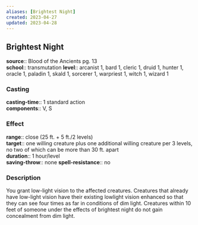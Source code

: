 ```yaml
---
aliases: [Brightest Night]
created: 2023-04-27
updated: 2023-04-28
---
```


## Brightest Night

**source**:: Blood of the Ancients pg. 13  
**school**:: transmutation
**level**:: arcanist 1, bard 1, cleric 1, druid 1, hunter 1, oracle 1, paladin 1, skald 1, sorcerer 1, warpriest 1, witch 1, wizard 1

### Casting

**casting-time**:: 1 standard action  
**components**:: V, S

### Effect

**range**:: close (25 ft. + 5 ft./2 levels)  
**target**:: one willing creature plus one additional willing creature per 3 levels, no two of which can be more than 30 ft. apart  
**duration**:: 1 hour/level  
**saving-throw**:: none
**spell-resistance**:: no

### Description

You grant low-light vision to the affected creatures. Creatures that already have low-light vision have their existing lowlight vision enhanced so that they can see four times as far in conditions of dim light. Creatures within 10 feet of someone under the effects of brightest night do not gain concealment from dim light.
